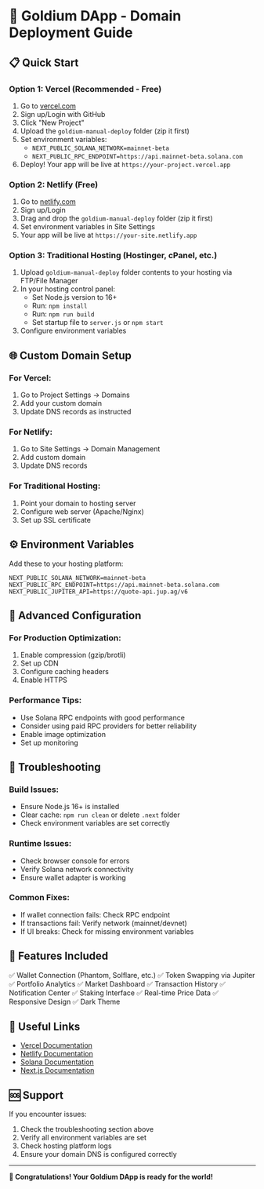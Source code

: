 # 🚀 Goldium DApp - Domain Deployment Guide

## 📋 Quick Start

### Option 1: Vercel (Recommended - Free)
1. Go to [vercel.com](https://vercel.com)
2. Sign up/Login with GitHub
3. Click "New Project"
4. Upload the `goldium-manual-deploy` folder (zip it first)
5. Set environment variables:
   - `NEXT_PUBLIC_SOLANA_NETWORK=mainnet-beta`
   - `NEXT_PUBLIC_RPC_ENDPOINT=https://api.mainnet-beta.solana.com`
6. Deploy! Your app will be live at `https://your-project.vercel.app`

### Option 2: Netlify (Free)
1. Go to [netlify.com](https://netlify.com)
2. Sign up/Login
3. Drag and drop the `goldium-manual-deploy` folder (zip it first)
4. Set environment variables in Site Settings
5. Your app will be live at `https://your-site.netlify.app`

### Option 3: Traditional Hosting (Hostinger, cPanel, etc.)
1. Upload `goldium-manual-deploy` folder contents to your hosting via FTP/File Manager
2. In your hosting control panel:
   - Set Node.js version to 16+
   - Run: `npm install`
   - Run: `npm run build`
   - Set startup file to `server.js` or `npm start`
3. Configure environment variables

## 🌐 Custom Domain Setup

### For Vercel:
1. Go to Project Settings → Domains
2. Add your custom domain
3. Update DNS records as instructed

### For Netlify:
1. Go to Site Settings → Domain Management
2. Add custom domain
3. Update DNS records

### For Traditional Hosting:
1. Point your domain to hosting server
2. Configure web server (Apache/Nginx)
3. Set up SSL certificate

## ⚙️ Environment Variables

Add these to your hosting platform:

```
NEXT_PUBLIC_SOLANA_NETWORK=mainnet-beta
NEXT_PUBLIC_RPC_ENDPOINT=https://api.mainnet-beta.solana.com
NEXT_PUBLIC_JUPITER_API=https://quote-api.jup.ag/v6
```

## 🔧 Advanced Configuration

### For Production Optimization:
1. Enable compression (gzip/brotli)
2. Set up CDN
3. Configure caching headers
4. Enable HTTPS

### Performance Tips:
- Use Solana RPC endpoints with good performance
- Consider using paid RPC providers for better reliability
- Enable image optimization
- Set up monitoring

## 🚨 Troubleshooting

### Build Issues:
- Ensure Node.js 16+ is installed
- Clear cache: `npm run clean` or delete `.next` folder
- Check environment variables are set correctly

### Runtime Issues:
- Check browser console for errors
- Verify Solana network connectivity
- Ensure wallet adapter is working

### Common Fixes:
- If wallet connection fails: Check RPC endpoint
- If transactions fail: Verify network (mainnet/devnet)
- If UI breaks: Check for missing environment variables

## 📱 Features Included

✅ Wallet Connection (Phantom, Solflare, etc.)
✅ Token Swapping via Jupiter
✅ Portfolio Analytics
✅ Market Dashboard
✅ Transaction History
✅ Notification Center
✅ Staking Interface
✅ Real-time Price Data
✅ Responsive Design
✅ Dark Theme

## 🔗 Useful Links

- [Vercel Documentation](https://vercel.com/docs)
- [Netlify Documentation](https://docs.netlify.com)
- [Solana Documentation](https://docs.solana.com)
- [Next.js Documentation](https://nextjs.org/docs)

## 🆘 Support

If you encounter issues:
1. Check the troubleshooting section above
2. Verify all environment variables are set
3. Check hosting platform logs
4. Ensure your domain DNS is configured correctly

---

**🎉 Congratulations! Your Goldium DApp is ready for the world!**
